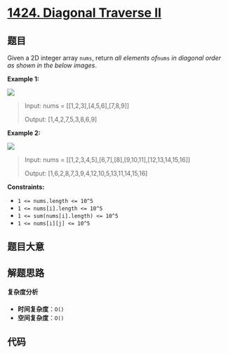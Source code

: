 # [1424. Diagonal Traverse II](https://leetcode.com/problems/diagonal-traverse-ii/)

## 题目

Given a 2D integer array `nums`, return _all elements of_`nums` _in diagonal
order as shown in the below images_.

**Example 1:**

![](https://assets.leetcode.com/uploads/2020/04/08/sample_1_1784.png)

> Input: nums = [[1,2,3],[4,5,6],[7,8,9]]
>
> Output: [1,4,2,7,5,3,8,6,9]

**Example 2:**

![](https://assets.leetcode.com/uploads/2020/04/08/sample_2_1784.png)

> Input: nums = [[1,2,3,4,5],[6,7],[8],[9,10,11],[12,13,14,15,16]]
>
> Output: [1,6,2,8,7,3,9,4,12,10,5,13,11,14,15,16]

**Constraints:**

- `1 <= nums.length <= 10^5`
- `1 <= nums[i].length <= 10^5`
- `1 <= sum(nums[i].length) <= 10^5`
- `1 <= nums[i][j] <= 10^5`

## 题目大意

## 解题思路

#### 复杂度分析

- **时间复杂度**：`O()`
- **空间复杂度**：`O()`

## 代码

```javascript

```
